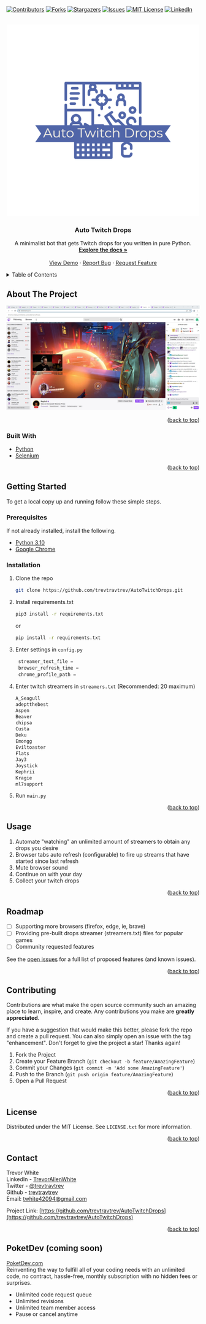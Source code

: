 <div id="top"></div>
<!--
*** Thanks for checking out the Best-README-Template. If you have a suggestion
*** that would make this better, please fork the repo and create a pull request
*** or simply open an issue with the tag "enhancement".
*** Don't forget to give the project a star!
*** Thanks again! Now go create something AMAZING! :D
-->



<!-- PROJECT SHIELDS -->
<!--
*** I'm using markdown "reference style" links for readability.
*** Reference links are enclosed in brackets [ ] instead of parentheses ( ).
*** See the bottom of this document for the declaration of the reference variables
*** for contributors-url, forks-url, etc. This is an optional, concise syntax you may use.
*** https://www.markdownguide.org/basic-syntax/#reference-style-links
-->
[![Contributors][contributors-shield]][contributors-url]
[![Forks][forks-shield]][forks-url]
[![Stargazers][stars-shield]][stars-url]
[![Issues][issues-shield]][issues-url]
[![MIT License][license-shield]][license-url]
[![LinkedIn][linkedin-shield]][linkedin-url]



<!-- PROJECT LOGO -->
<br />
<div align="center">
  <a href="https://github.com/trevtravtrev/AutoTwitchDrops">
    <img src="images/logo.png" alt="Logo" width="500" height="500">
  </a>

<h3 align="center">Auto Twitch Drops</h3>

  <p align="center">
    A minimalist bot that gets Twitch drops for you written in pure Python.
    <br />
    <a href="https://github.com/trevtravtrev/AutoTwitchDrops"><strong>Explore the docs »</strong></a>
    <br />
    <br />
    <a href="https://github.com/trevtravtrev/AutoTwitchDrops">View Demo</a>
    ·
    <a href="https://github.com/trevtravtrev/AutoTwitchDrops/issues">Report Bug</a>
    ·
    <a href="https://github.com/trevtravtrev/AutoTwitchDrops/issues">Request Feature</a>
  </p>
</div>



<!-- TABLE OF CONTENTS -->
<details>
  <summary>Table of Contents</summary>
  <ol>
    <li>
      <a href="#about-the-project">About The Project</a>
      <ul>
        <li><a href="#built-with">Built With</a></li>
      </ul>
    </li>
    <li>
      <a href="#getting-started">Getting Started</a>
      <ul>
        <li><a href="#prerequisites">Prerequisites</a></li>
        <li><a href="#installation">Installation</a></li>
      </ul>
    </li>
    <li><a href="#usage">Usage</a></li>
    <li><a href="#roadmap">Roadmap</a></li>
    <li><a href="#contributing">Contributing</a></li>
    <li><a href="#license">License</a></li>
    <li><a href="#contact">Contact</a></li>
    <li><a href="#PoketDev-(coming-soon)">PoketDev (coming soon)</a></li>
  </ol>
</details>



<!-- ABOUT THE PROJECT -->
## About The Project

[![Product Name Screen Shot][product-screenshot]](https://github.com/trevtravtrev/AutoTwitchDrops)


<p align="right">(<a href="#top">back to top</a>)</p>



### Built With

* [Python](https://www.python.org/)
* [Selenium](https://selenium-python.readthedocs.io/)

<p align="right">(<a href="#top">back to top</a>)</p>



<!-- GETTING STARTED -->
## Getting Started

To get a local copy up and running follow these simple steps.

### Prerequisites

If not already installed, install the following.
* [Python 3.10](https://www.python.org/downloads/)
* [Google Chrome](https://www.google.com/chrome/)


### Installation

1. Clone the repo
    ```sh
   git clone https://github.com/trevtravtrev/AutoTwitchDrops.git
    ```
2. Install requirements.txt
    ```sh
   pip3 install -r requirements.txt
    ```
   or
    ```sh
   pip install -r requirements.txt
    ```
3. Enter settings in `config.py`
   ```py
    streamer_text_file =
    browser_refresh_time =
    chrome_profile_path =
   ```
4. Enter twitch streamers in `streamers.txt` (Recommended: 20 maximum)
    ```
    A_Seagull
    adeptthebest
    Aspen
    Beaver
    chipsa
    Custa
    Deku
    Emongg
    Eviltoaster
    Flats
    Jay3
    Joystick
    Kephrii
    Kragie
    ml7support
    ```
5. Run `main.py`


<p align="right">(<a href="#top">back to top</a>)</p>

<!-- USAGE EXAMPLES -->
## Usage
1) Automate "watching" an unlimited amount of streamers to obtain any drops you desire
2) Browser tabs auto refresh (configurable) to fire up streams that have started since last refresh
3) Mute browser sound
4) Continue on with your day
5) Collect your twitch drops


<p align="right">(<a href="#top">back to top</a>)</p>

<!-- ROADMAP -->
## Roadmap

- [ ] Supporting more browsers (firefox, edge, ie, brave)
- [ ] Providing pre-built drops streamer (streamers.txt) files for popular games
- [ ] Community requested features

See the [open issues](https://github.com/trevtravtrev/AutoTwitchDrops/issues) for a full list of proposed features (and known issues).

<p align="right">(<a href="#top">back to top</a>)</p>



<!-- CONTRIBUTING -->
## Contributing

Contributions are what make the open source community such an amazing place to learn, inspire, and create. Any contributions you make are **greatly appreciated**.

If you have a suggestion that would make this better, please fork the repo and create a pull request. You can also simply open an issue with the tag "enhancement".
Don't forget to give the project a star! Thanks again!

1. Fork the Project
2. Create your Feature Branch (`git checkout -b feature/AmazingFeature`)
3. Commit your Changes (`git commit -m 'Add some AmazingFeature'`)
4. Push to the Branch (`git push origin feature/AmazingFeature`)
5. Open a Pull Request

<p align="right">(<a href="#top">back to top</a>)</p>



<!-- LICENSE -->
## License

Distributed under the MIT License. See `LICENSE.txt` for more information.

<p align="right">(<a href="#top">back to top</a>)</p>



<!-- CONTACT -->
## Contact

Trevor White  
LinkedIn - [TrevorAllenWhite][linkedin-url]  
Twitter - [@trevtravtrev](https://twitter.com/trevtravtrev)  
Github - [trevtravtrev](https://github.com/trevtravtrev)  
Email: twhite42094@gmail.com  

Project Link: [https://github.com/trevtravtrev/AutoTwitchDrops](https://github.com/trevtravtrev/AutoTwitchDrops)

<p align="right">(<a href="#top">back to top</a>)</p>




<!-- WEBSITE -->
## PoketDev (coming soon)
[PoketDev.com](https://www.PoketDev.com)  
Reinventing the way to fulfill all of your coding needs with an unlimited code, no contract, hassle-free, monthly subscription with no hidden fees or surprises.
* Unlimited code request queue
* Unlimited revisions
* Unlimited team member access
* Pause or cancel anytime



<!-- MARKDOWN LINKS & IMAGES -->
<!-- https://www.markdownguide.org/basic-syntax/#reference-style-links -->
[contributors-shield]: https://img.shields.io/github/contributors/trevtravtrev/AutoTwitchDrops.svg?style=for-the-badge
[contributors-url]: https://github.com/trevtravtrev/AutoTwitchDrops/graphs/contributors
[forks-shield]: https://img.shields.io/github/forks/trevtravtrev/AutoTwitchDrops.svg?style=for-the-badge
[forks-url]: https://github.com/trevtravtrev/AutoTwitchDrops/network/members
[stars-shield]: https://img.shields.io/github/stars/trevtravtrev/AutoTwitchDrops.svg?style=for-the-badge
[stars-url]: https://github.com/trevtravtrev/AutoTwitchDrops/stargazers
[issues-shield]: https://img.shields.io/github/issues/trevtravtrev/AutoTwitchDrops.svg?style=for-the-badge
[issues-url]: https://github.com/trevtravtrev/AutoTwitchDrops/issues
[license-shield]: https://img.shields.io/github/license/trevtravtrev/AutoTwitchDrops.svg?style=for-the-badge
[license-url]: https://github.com/trevtravtrev/AutoTwitchDrops/blob/main/LICENSE
[linkedin-shield]: https://img.shields.io/badge/-LinkedIn-black.svg?style=for-the-badge&logo=linkedin&colorB=555
[linkedin-url]: https://linkedin.com/in/trevorallenwhite
[product-screenshot]: images/screenshot.png